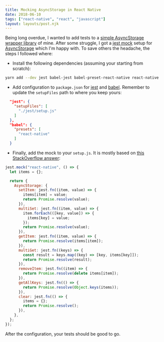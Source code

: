 ```yaml
---
title: Mocking AsyncStorage in React Native
date: 2018-06-10
tags: ["react-native", "react", "javascript"]
layout: layouts/post.njk
---
```


Being long overdue, I wanted to add tests to a [simple AsyncStorage wrapper library](https://github.com/tiaanduplessis/react-native-modest-storage) of mine. After some struggle, I got a [jest mock](https://facebook.github.io/jest/docs/en/mock-functions.html) setup for [AsyncStorage](https://facebook.github.io/react-native/docs/asyncstorage.html#multimerge) which I'm happy with. To save others the headache, the steps I followed where:

- Install the following dependencies (assuming your starting from scratch):

```bash
yarn add --dev jest babel-jest babel-preset-react-native react-native
```

- Add configuration to `package.json` for [jest](https://facebook.github.io/jest/en/) and [babel](https://babeljs.io/). Remember to update the `setupFiles` path to where you keep yours:

```json
  "jest": {
    "setupFiles": [
      "./jest/setup.js"
    ]
  },
  "babel": {
    "presets": [
      "react-native"
    ]
  }
```

- Finally, add the mock to your `setup.js`. It is mostly based on [this StackOverflow answer](https://stackoverflow.com/a/41469576/7027045):

```js
jest.mock("react-native", () => {
  let items = {};

  return {
    AsyncStorage: {
      setItem: jest.fn((item, value) => {
        items[item] = value;
        return Promise.resolve(value);
      }),
      multiSet: jest.fn((item, value) => {
        item.forEach(([key, value]) => {
          items[key] = value;
        });
        return Promise.resolve(value);
      }),
      getItem: jest.fn((item, value) => {
        return Promise.resolve(items[item]);
      }),
      multiGet: jest.fn((keys) => {
        const result = keys.map((key) => [key, items[key]]);
        return Promise.resolve(result);
      }),
      removeItem: jest.fn((item) => {
        return Promise.resolve(delete items[item]);
      }),
      getAllKeys: jest.fn(() => {
        return Promise.resolve(Object.keys(items));
      }),
      clear: jest.fn(() => {
        items = {};
        return Promise.resolve();
      }),
    },
  };
});
```

After the configuration, your tests should be good to go.
